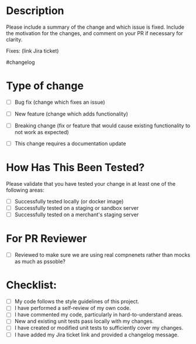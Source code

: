 # Description
Please include a summary of the change and which issue is fixed. Include the motivation for the changes, and comment on your PR if necessary for clarity.

Fixes: (link Jira ticket)

#changelog

# Type of change

- [ ] Bug fix (change which fixes an issue)
- [ ] New feature (change which adds functionality)
- [ ] Breaking change (fix or feature that would cause existing functionality to not work as expected)
- [ ] This change requires a documentation update


# How Has This Been Tested?
Please validate that you have tested your change in at least one of the following areas:

- [ ] Successfully tested locally (or docker image)
- [ ] Successfully tested on a staging or sandbox server
- [ ] Successfully tested on a merchant's staging server

# For PR Reviewer 
- [ ] Reviewed to make sure we are using real compnenets rather than mocks as much as pssoble?

# Checklist:

- [ ] My code follows the style guidelines of this project.
- [ ] I have performed a self-review of my own code.
- [ ] I have commented my code, particularly in hard-to-understand areas.
- [ ] New and existing unit tests pass locally with my changes.
- [ ] I have created or modified unit tests to sufficiently cover my changes.
- [ ] I have added my Jira ticket link and provided a changelog message.
